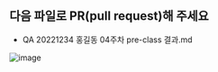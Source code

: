 ## 다음 파일로 PR(pull request)해 주세요

- QA 20221234 홍길동 04주차 pre-class 결과.md

![image](https://user-images.githubusercontent.com/70050528/192083397-2728ed37-aa82-48d6-8754-a0af33c50283.png)
